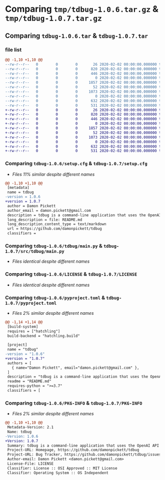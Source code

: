 # Comparing `tmp/tdbug-1.0.6.tar.gz` & `tmp/tdbug-1.0.7.tar.gz`

## Comparing `tdbug-1.0.6.tar` & `tdbug-1.0.7.tar`

### file list

```diff
@@ -1,10 +1,10 @@
--rw-r--r--   0        0        0       26 2020-02-02 00:00:00.000000 tdbug-1.0.6/MANIFEST.in
--rw-r--r--   0        0        0      820 2020-02-02 00:00:00.000000 tdbug-1.0.6/setup.cfg
--rw-r--r--   0        0        0      446 2020-02-02 00:00:00.000000 tdbug-1.0.6/setup.py
--rw-r--r--   0        0        0        0 2020-02-02 00:00:00.000000 tdbug-1.0.6/tdbug/__init__.py
--rw-r--r--   0        0        0     1857 2020-02-02 00:00:00.000000 tdbug-1.0.6/tdbug/main.py
--rw-r--r--   0        0        0       52 2020-02-02 00:00:00.000000 tdbug-1.0.6/.gitignore
--rw-r--r--   0        0        0     1073 2020-02-02 00:00:00.000000 tdbug-1.0.6/LICENSE
--rw-r--r--   0        0        0        0 2020-02-02 00:00:00.000000 tdbug-1.0.6/README.md
--rw-r--r--   0        0        0      632 2020-02-02 00:00:00.000000 tdbug-1.0.6/pyproject.toml
--rw-r--r--   0        0        0      531 2020-02-02 00:00:00.000000 tdbug-1.0.6/PKG-INFO
+-rw-r--r--   0        0        0       26 2020-02-02 00:00:00.000000 tdbug-1.0.7/MANIFEST.in
+-rw-r--r--   0        0        0      820 2020-02-02 00:00:00.000000 tdbug-1.0.7/setup.cfg
+-rw-r--r--   0        0        0      446 2020-02-02 00:00:00.000000 tdbug-1.0.7/setup.py
+-rw-r--r--   0        0        0        0 2020-02-02 00:00:00.000000 tdbug-1.0.7/src/tdbug/__init__.py
+-rw-r--r--   0        0        0     1857 2020-02-02 00:00:00.000000 tdbug-1.0.7/src/tdbug/main.py
+-rw-r--r--   0        0        0       52 2020-02-02 00:00:00.000000 tdbug-1.0.7/.gitignore
+-rw-r--r--   0        0        0     1073 2020-02-02 00:00:00.000000 tdbug-1.0.7/LICENSE
+-rw-r--r--   0        0        0        0 2020-02-02 00:00:00.000000 tdbug-1.0.7/README.md
+-rw-r--r--   0        0        0      632 2020-02-02 00:00:00.000000 tdbug-1.0.7/pyproject.toml
+-rw-r--r--   0        0        0      531 2020-02-02 00:00:00.000000 tdbug-1.0.7/PKG-INFO
```

### Comparing `tdbug-1.0.6/setup.cfg` & `tdbug-1.0.7/setup.cfg`

 * *Files 11% similar despite different names*

```diff
@@ -1,10 +1,10 @@
 [metadata]
 name = tdbug
-version = 1.0.6
+version = 1.0.7
 author = Damon Pickett
 author_email = damon.pickett@gmail.com
 description = tdbug is a command-line application that uses the OpenAI API to diagnose bugs when programming.
 long_description = file: README.md
 long_description_content_type = text/markdown
 url = https://github.com/damonpickett/tdbug
 classifiers =
```

### Comparing `tdbug-1.0.6/tdbug/main.py` & `tdbug-1.0.7/src/tdbug/main.py`

 * *Files identical despite different names*

### Comparing `tdbug-1.0.6/LICENSE` & `tdbug-1.0.7/LICENSE`

 * *Files identical despite different names*

### Comparing `tdbug-1.0.6/pyproject.toml` & `tdbug-1.0.7/pyproject.toml`

 * *Files 2% similar despite different names*

```diff
@@ -1,14 +1,14 @@
 [build-system]
 requires = ["hatchling"]
 build-backend = "hatchling.build"
 
 [project]
 name = "tdbug"
-version = "1.0.6"
+version = "1.0.7"
 authors = [
   { name="Damon Pickett", email="damon.pickett@gmail.com" },
 ]
 description = "tdbug is a command-line application that uses the OpenAI API to diagnose bugs when programming."
 readme = "README.md"
 requires-python = ">=3.7"
 classifiers = [
```

### Comparing `tdbug-1.0.6/PKG-INFO` & `tdbug-1.0.7/PKG-INFO`

 * *Files 2% similar despite different names*

```diff
@@ -1,10 +1,10 @@
 Metadata-Version: 2.1
 Name: tdbug
-Version: 1.0.6
+Version: 1.0.7
 Summary: tdbug is a command-line application that uses the OpenAI API to diagnose bugs when programming.
 Project-URL: Homepage, https://github.com/damonpickett/tdbug
 Project-URL: Bug Tracker, https://github.com/damonpickett/tdbug/issues
 Author-email: Damon Pickett <damon.pickett@gmail.com>
 License-File: LICENSE
 Classifier: License :: OSI Approved :: MIT License
 Classifier: Operating System :: OS Independent
```

